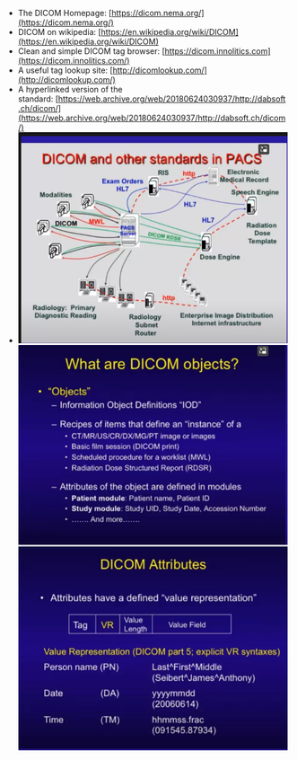- The DICOM Homepage: [https://dicom.nema.org/](https://dicom.nema.org/)
- DICOM on wikipedia: [https://en.wikipedia.org/wiki/DICOM](https://en.wikipedia.org/wiki/DICOM)
- Clean and simple DICOM tag browser: [https://dicom.innolitics.com](https://dicom.innolitics.com/)
- A useful tag lookup site: [http://dicomlookup.com/](http://dicomlookup.com/)
- A hyperlinked version of the standard: [https://web.archive.org/web/20180624030937/http://dabsoft.ch/dicom/](https://web.archive.org/web/20180624030937/http://dabsoft.ch/dicom/)
- ![](/../assets/dicom_pacs.png)
  ![](/../assets/dicom_objects.png)
  ![](/../assets/dicom_atrribute.png)